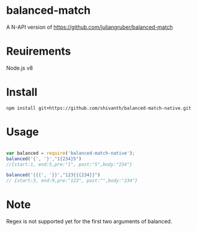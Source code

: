 # balanced-match
A N-API version of https://github.com/juliangruber/balanced-match

# Reuirements
Node.js v8 

# Install
```
npm install git+https://github.com/shivanth/balanced-match-native.git
```
# Usage

```javascript

var balanced = require('balanced-match-native');
balanced('{', '}',"1{234}5")
//{start:1, end:5,pre:"1", post:"5",body:"234"}

balanced('{{{', '}}',"123{{{234}}")
// {start:3, end:9,pre:"123", post:"",body:"234"}

```
# Note
Regex is not supported yet for the first two arguments of balanced.
